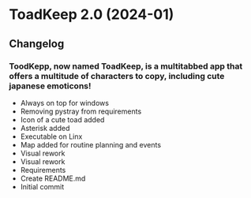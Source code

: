 # ToadKeep 2.0 (2024-01)
## Changelog
### ToodKepp, now named ToadKeep, is a multitabbed app that offers a multitude of characters to copy, including cute japanese emoticons!
- Always on top for windows
- Removing pystray from requirements
- Icon of a cute toad added
- Asterisk added
- Executable on Linx
- Map added for routine planning and events
- Visual rework
- Visual rework
- Requirements
- Create README.md
- Initial commit
